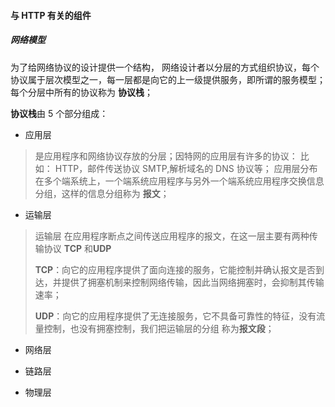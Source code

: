#### 与 HTTP 有关的组件

##### 网络模型

为了给网络协议的设计提供一个结构， 网络设计者以分层的方式组织协议，每个协议属于层次模型之一，每一层都是向它的上一级提供服务，即所谓的服务模型； 每个分层中所有的协议称为  **协议栈**；

**协议栈**由 5 个部分组成：

* 应用层

> 是应用程序和网络协议存放的分层；因特网的应用层有许多的协议： 比如： HTTP，邮件传送协议 SMTP,解析域名的 DNS 协议等； 应用层分布在多个端系统上，一个端系统应用程序与另外一个端系统应用程序交换信息分组，这样的信息分组称为 **报文**；

* 运输层

> 运输层 在应用程序断点之间传送应用程序的报文，在这一层主要有两种传输协议 **TCP** 和**UDP**
>
> **TCP**：向它的应用程序提供了面向连接的服务，它能控制并确认报文是否到达，并提供了拥塞机制来控制网络传输，因此当网络拥塞时，会抑制其传输速率；
>
> **UDP**：向它的应用程序提供了无连接服务，它不具备可靠性的特征，没有流量控制，也没有拥塞控制，我们把运输层的分组 称为**报文段**；

* 网络层

> 

* 链路层

* 物理层

  